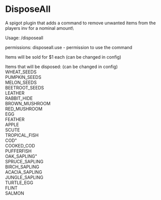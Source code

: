 # DisposeAll
A spigot plugin that adds a command to remove unwanted items from the players inv for a nominal amount\

Usage: /disposeall

permissions: disposeall.use - permission to use the command

Items will be sold for $1 each (can be changed in config)

Items that will be disposed: (can be changed in config)\
WHEAT_SEEDS\
PUMPKIN_SEEDS\
MELON_SEEDS\
BEETROOT_SEEDS\
LEATHER\
RABBIT_HIDE\
BROWN_MUSHROOM\
RED_MUSHROOM\
EGG\
FEATHER\
APPLE\
SCUTE\
TROPICAL_FISH\
COD"\
COOKED_COD\
PUFFERFISH\
OAK_SAPLING"\
SPRUCE_SAPLING\
BIRCH_SAPLING\
ACACIA_SAPLING\
JUNGLE_SAPLING\
TURTLE_EGG\
FLINT\
SALMON
